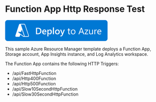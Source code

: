 # Function App Http Response Test


[![Deploy To Azure](https://raw.githubusercontent.com/Azure/azure-quickstart-templates/master/1-CONTRIBUTION-GUIDE/images/deploytoazure.svg?sanitize=true)](https://portal.azure.com/#create/Microsoft.Template/uri/https%3A%2F%2Fraw.githubusercontent.com%2Fgabesmsft%2FFunctionAppHttpResponseTest%2Fmaster%2Fdeploy%2Fazuredeploy.json)

This sample Azure Resource Manager template deploys a Function App, Storage account, App Insights instance, and Log Analytics workspace.

The Function App contains the following HTTP Triggers:

- /api/FastHttpFunction
- /api/Http400Function
- /api/Http500Function
- /api/Slow10SecondHttpFunction
- /api/Slow30SecondHttpFunction
